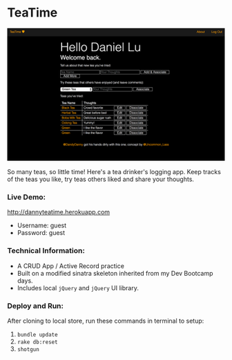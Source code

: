# TeaTime

![Teatime Screenshot](https://raw.githubusercontent.com/dandydanny/tea_time/master/teatime_screenshot.png "Teatime screenshot")

So many teas, so little time! Here's a tea drinker's logging app. Keep tracks of the teas you like, try teas others liked and share your thoughts.

### Live Demo:
http://dannyteatime.herokuapp.com
* Username: guest
* Password: guest

### Technical Information:
* A CRUD App / Active Record practice
* Built on a modified sinatra skeleton inherited from my Dev Bootcamp days.
* Includes local `jQuery` and `jQuery` UI library.

### Deploy and Run:

After cloning to local store, run these commands in terminal to setup:
1. `bundle update`
2. `rake db:reset`
3. `shotgun`



